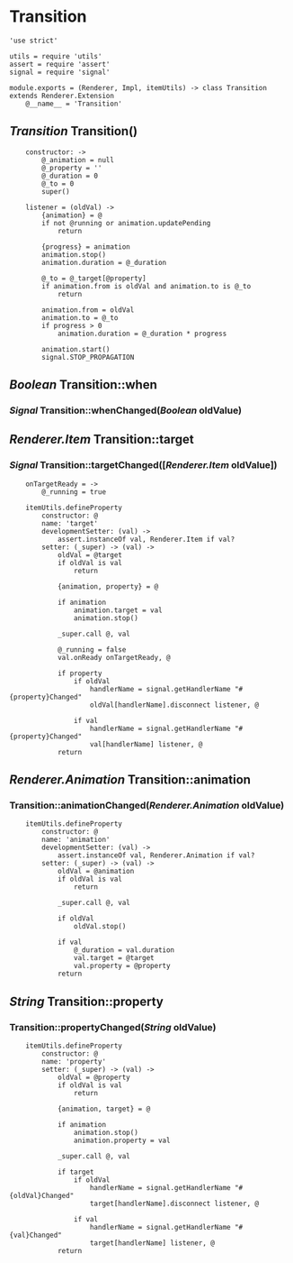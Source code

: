 Transition
==========

	'use strict'

	utils = require 'utils'
	assert = require 'assert'
	signal = require 'signal'

	module.exports = (Renderer, Impl, itemUtils) -> class Transition extends Renderer.Extension
		@__name__ = 'Transition'

*Transition* Transition()
-------------------------

		constructor: ->
			@_animation = null
			@_property = ''
			@_duration = 0
			@_to = 0
			super()

		listener = (oldVal) ->
			{animation} = @
			if not @running or animation.updatePending
				return

			{progress} = animation
			animation.stop()
			animation.duration = @_duration

			@_to = @_target[@property]
			if animation.from is oldVal and animation.to is @_to
				return

			animation.from = oldVal
			animation.to = @_to
			if progress > 0
				animation.duration = @_duration * progress

			animation.start()
			signal.STOP_PROPAGATION

*Boolean* Transition::when
--------------------------

### *Signal* Transition::whenChanged(*Boolean* oldValue)

*Renderer.Item* Transition::target
----------------------------------

### *Signal* Transition::targetChanged([*Renderer.Item* oldValue])

		onTargetReady = ->
			@_running = true

		itemUtils.defineProperty
			constructor: @
			name: 'target'
			developmentSetter: (val) ->
				assert.instanceOf val, Renderer.Item if val?
			setter: (_super) -> (val) ->
				oldVal = @target
				if oldVal is val
					return

				{animation, property} = @

				if animation
					animation.target = val
					animation.stop()

				_super.call @, val

				@_running = false
				val.onReady onTargetReady, @

				if property
					if oldVal
						handlerName = signal.getHandlerName "#{property}Changed"
						oldVal[handlerName].disconnect listener, @

					if val
						handlerName = signal.getHandlerName "#{property}Changed"
						val[handlerName] listener, @
				return

*Renderer.Animation* Transition::animation
------------------------------------------

### Transition::animationChanged(*Renderer.Animation* oldValue)

		itemUtils.defineProperty
			constructor: @
			name: 'animation'
			developmentSetter: (val) ->
				assert.instanceOf val, Renderer.Animation if val?
			setter: (_super) -> (val) ->
				oldVal = @animation
				if oldVal is val
					return

				_super.call @, val

				if oldVal
					oldVal.stop()

				if val
					@_duration = val.duration
					val.target = @target
					val.property = @property
				return

*String* Transition::property
-----------------------------

### Transition::propertyChanged(*String* oldValue)

		itemUtils.defineProperty
			constructor: @
			name: 'property'
			setter: (_super) -> (val) ->
				oldVal = @property
				if oldVal is val
					return

				{animation, target} = @

				if animation
					animation.stop()
					animation.property = val

				_super.call @, val

				if target
					if oldVal
						handlerName = signal.getHandlerName "#{oldVal}Changed"
						target[handlerName].disconnect listener, @

					if val
						handlerName = signal.getHandlerName "#{val}Changed"
						target[handlerName] listener, @
				return
